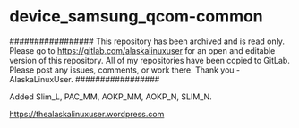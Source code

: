# device_samsung_qcom-common
#################
This repository has been archived and is read only. Please go to https://gitlab.com/alaskalinuxuser for an open and editable version of this repository. All of my repositories have been copied to GitLab. Please post any issues, comments, or work there. Thank you - AlaskaLinuxUser.
#################

Added Slim_L, PAC_MM, AOKP_MM, AOKP_N, SLIM_N.

https://thealaskalinuxuser.wordpress.com
